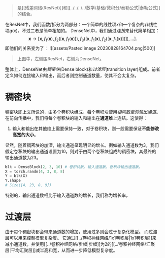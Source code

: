 > 是[[残差网络(ResNet)]]和[[../../../../数学/基础/微积分/泰勒公式|泰勒公式]]的结合。

在ResNet中，我们函数$f$拆分为两部分：一个简单的线性项$x$和一个复杂的非线性项$g(x)$。不过二者是简单相加的。
DenseNet中，我们通过*连接*来替代简单相加：
$$
\mathbf{x} \to \left[
\mathbf{x},
f_1(\mathbf{x}),
f_2([\mathbf{x}, f_1(\mathbf{x})]), f_3([\mathbf{x}, f_1(\mathbf{x}), f_2([\mathbf{x}, f_1(\mathbf{x})])]), \ldots\right].
$$
即他们的关系变为了：
![[assets/Pasted image 20230828164704.png|500]]
> 上图中，左侧围ResNet，右侧为DenseNet。

整体上，DenseNet由*稠密块*(Dense block)和*过渡层*(transition layer)组成。前者定义如何连接输入和输出，而后者则控制通道数量，使其不会太复杂。

# 稠密块
稠密块即上文所说的，由多个卷积块组成，每个卷积块使用*相同数量的输出通道*。在前向传播中，我们将每个卷积块的输入和输出在**通道维**上连结。这使得：
1. 输入和输出在其他维上需要保持一致，对于卷积块，则一般需要保证**不能修改高宽的大小**。

显然，随着稠密块的加深，输出通道呈现明显的增长。例如输入通道数为3，我们假定卷积块的输出通道设置为10，则对于由两个卷积块组成的稠密块，其最终的输出通道数为23。
```python
blk = DenseBlock(2, 3, 10) # 卷积块数、输入通道数、卷积块输出通道数。
X = torch.randn(4, 3, 8, 8)
Y = blk(X)
Y.shape
# Size([4, 23, 8, 8])
```
特别的，输出通道数相比于输入通道数的增长，我们称为增长率。
# 过渡层
由于每个稠密块都会带来通道数的增加，使用过多则会过于复杂化模型。 而过渡层可以用来控制模型复杂度。 它通过[[../卷积神经网络/1x1卷积层|1x1卷积层]]来减小通道数，并使用[[../卷积神经网络/步幅|步幅]]为2的[[../卷积神经网络/汇聚层|平均汇聚层]]减半高和宽，从而进一步降低模型复杂度。
